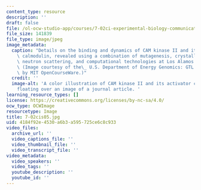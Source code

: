 ```yaml
---
content_type: resource
description: ''
draft: false
file: /ol-ocw-studio-app/courses/7-02ci-experimental-biology-communications-intensive-spring-2005/4184f92e4530a6b3a595725ce6c8c933_7-02cis05.jpg
file_size: 141839
file_type: image/jpeg
image_metadata:
  caption: "Details on the binding and dynamics of CAM kinase II and its activator\
    \ calmodulin, revealed using a combination of mutagenesis, crystallography, NMR,\
    \ neutron scattering, and computational technologies at Los Alamos National Laboratory.\_\
    \ (Image courtesy of the\_ U.S. Department of Energy Genomics: GTL Program, adapted\
    \ by MIT OpenCourseWare.)"
  credit: ''
  image-alt: 'A color illustration of CAM kinase II and its activator calmodulin,
    floating over an image of a journal article. '
learning_resource_types: []
license: https://creativecommons.org/licenses/by-nc-sa/4.0/
ocw_type: OCWImage
resourcetype: Image
title: 7-02cis05.jpg
uid: 4184f92e-4530-a6b3-a595-725ce6c8c933
video_files:
  archive_url: ''
  video_captions_file: ''
  video_thumbnail_file: ''
  video_transcript_file: ''
video_metadata:
  video_speakers: ''
  video_tags: ''
  youtube_description: ''
  youtube_id: ''
---
```

